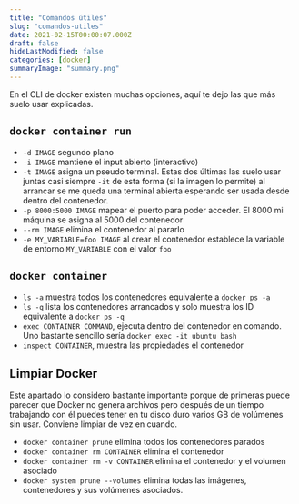 ```yaml
---
title: "Comandos útiles"
slug: "comandos-utiles"
date: 2021-02-15T00:00:07.000Z
draft: false
hideLastModified: false
categories: [docker]
summaryImage: "summary.png"
---
```


En el CLI de docker existen muchas opciones, aquí te dejo las que más suelo usar explicadas.

## `docker container run`

- `-d IMAGE` segundo plano
- `-i IMAGE` mantiene el input abierto (interactivo)
- `-t IMAGE` asigna un pseudo terminal. Estas dos últimas las suelo usar juntas casi siempre `-it` de esta forma (si la imagen lo permite) al arrancar se me queda una terminal abierta esperando ser usada desde dentro del contenedor.
- `-p 8000:5000 IMAGE` mapear el puerto para poder acceder. El 8000 mi máquina se asigna al 5000 del contenedor
- `--rm IMAGE` elimina el contenedor al pararlo
- `-e MY_VARIABLE=foo IMAGE` al crear el contenedor establece la variable de entorno `MY_VARIABLE` con el valor `foo`

## `docker container`

- `ls -a` muestra todos los contenedores equivalente a `docker ps -a`
- `ls -q` lista los contenedores arrancados y solo muestra los ID equivalente a `docker ps -q`
- `exec CONTAINER COMMAND`, ejecuta dentro del contenedor en comando. Uno bastante sencillo sería `docker exec -it ubuntu bash`
- `inspect CONTAINER`, muestra las propiedades el contenedor

## Limpiar Docker

Este apartado lo considero bastante importante porque de primeras puede parecer que Docker no genera archivos pero después de un tiempo trabajando con él puedes tener en tu disco duro varios GB de volúmenes sin usar. Conviene limpiar de vez en cuando.

- `docker container prune` elimina todos los contenedores parados
- `docker container rm CONTAINER` elimina el contenedor
- `docker container rm -v CONTAINER` elimina el contenedor y el volumen asociado
- `docker system prune --volumes` elimina todas las imágenes, contenedores y sus volúmenes asociados.
